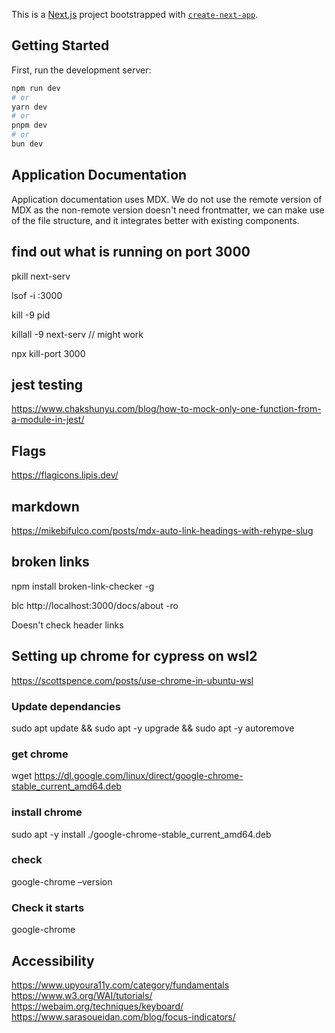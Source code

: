 This is a [Next.js](https://nextjs.org/) project bootstrapped with [`create-next-app`](https://github.com/vercel/next.js/tree/canary/packages/create-next-app).

## Getting Started

First, run the development server:

```bash
npm run dev
# or
yarn dev
# or
pnpm dev
# or
bun dev
```

## Application Documentation

Application documentation uses MDX. We do not use the remote version of MDX as the non-remote version doesn't need frontmatter, we can make use of the file structure, and it integrates better with existing components.

## find out what is running on port 3000

pkill next-serv

lsof -i :3000

kill -9 pid

killall -9 next-serv // might work

npx kill-port 3000

## jest testing

https://www.chakshunyu.com/blog/how-to-mock-only-one-function-from-a-module-in-jest/

## Flags

https://flagicons.lipis.dev/

## markdown

https://mikebifulco.com/posts/mdx-auto-link-headings-with-rehype-slug

## broken links

npm install broken-link-checker -g

blc http://localhost:3000/docs/about -ro

Doesn't check header links

## Setting up chrome for cypress on wsl2

https://scottspence.com/posts/use-chrome-in-ubuntu-wsl

### Update dependancies

sudo apt update && sudo apt -y upgrade && sudo apt -y autoremove

### get chrome

wget https://dl.google.com/linux/direct/google-chrome-stable_current_amd64.deb

### install chrome

sudo apt -y install ./google-chrome-stable_current_amd64.deb

### check

google-chrome –version

### Check it starts

google-chrome

## Accessibility

https://www.upyoura11y.com/category/fundamentals
https://www.w3.org/WAI/tutorials/
https://webaim.org/techniques/keyboard/
https://www.sarasoueidan.com/blog/focus-indicators/
